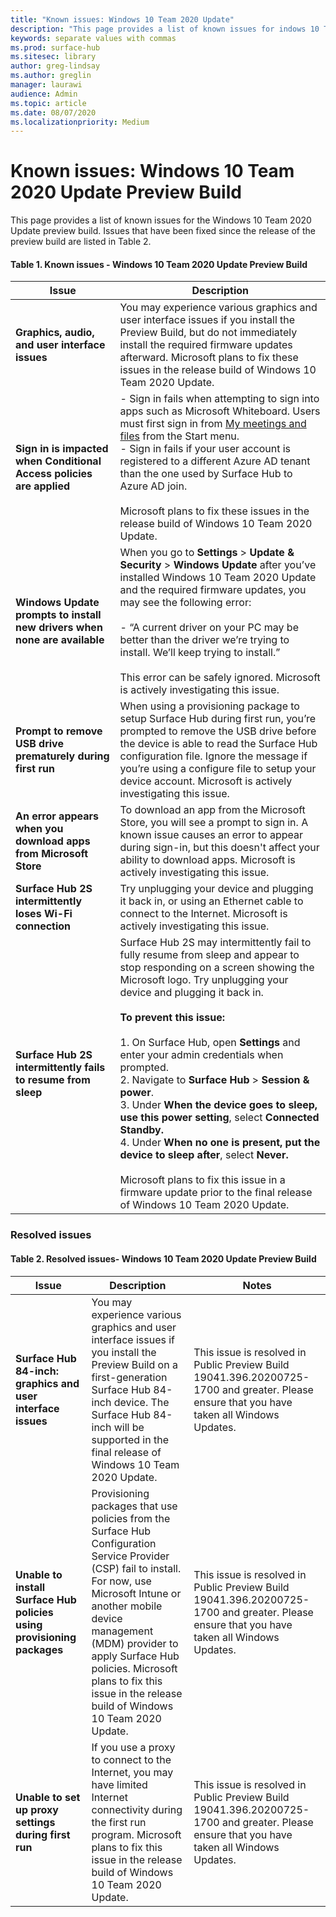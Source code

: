 ```yaml
---
title: "Known issues: Windows 10 Team 2020 Update"
description: "This page provides a list of known issues for indows 10 Team 2020 Update."
keywords: separate values with commas
ms.prod: surface-hub
ms.sitesec: library
author: greg-lindsay
ms.author: greglin
manager: laurawi
audience: Admin
ms.topic: article
ms.date: 08/07/2020
ms.localizationpriority: Medium
---
```

# Known issues: Windows 10 Team 2020 Update Preview Build 

This page provides a list of known issues for the Windows 10 Team 2020 Update preview build. Issues that have been fixed since the release of the preview build are listed in Table 2. 

#### Table 1. Known issues - Windows 10 Team 2020 Update Preview Build 

| Issue                                                                     | Description                                                                                                                                                                                                                                                                                                                                                                                                                                                                                                                                                                                                                                                                                       |
| ------------------------------------------------------------------------- | ------------------------------------------------------------------------------------------------------------------------------------------------------------------------------------------------------------------------------------------------------------------------------------------------------------------------------------------------------------------------------------------------------------------------------------------------------------------------------------------------------------------------------------------------------------------------------------------------------------------------------------------------------------------------------------------------- |
| **Graphics, audio, and user interface issues**                            | You may experience various graphics and user interface issues if you install the Preview Build, but do not immediately install the required firmware updates afterward. Microsoft plans to fix these issues in the release build of Windows 10 Team 2020 Update.                                                                                                                                                                                                                                                                                                                                                                                                                                  |
| **Sign in is impacted when Conditional Access policies are applied**      | - Sign in fails when attempting to sign into apps such as Microsoft Whiteboard. Users must first sign in from [My meetings and files](https://support.microsoft.com/help/4506480/sign-in-to-see-your-meetings-and-files-on-surface-hub) from the Start menu.<br>- Sign in fails if your user account is registered to a different Azure AD tenant than the one used by Surface Hub to Azure AD join.<br><br>Microsoft plans to fix these issues in the release build of Windows 10 Team 2020 Update.                                                                                                                                                                                              |
| **Windows Update prompts to install new drivers when none are available** | When you go to **Settings** > **Update & Security** > **Windows Update** after you’ve installed Windows 10 Team 2020 Update and the required firmware updates, you may see the following error:<br><br>- “A current driver on your PC may be better than the driver we’re trying to install. We’ll keep trying to install.”<br><br>This error can be safely ignored. Microsoft is actively investigating this issue.                                                                                                                                                                                                                                                                              |
| **Prompt to remove USB drive prematurely during first run**               | When using a provisioning package to setup Surface Hub during first run, you’re prompted to remove the USB drive before the device is able to read the Surface Hub configuration file. Ignore the message if you’re using a configure file to setup your device account. Microsoft is actively investigating this issue.                                                                                                                                                                                                                                                                                                                                                                          |
| **An error appears when you download apps from Microsoft Store**          | To download an app from the Microsoft Store, you will see a prompt to sign in. A known issue causes an error to appear during sign-in, but this doesn't affect your ability to download apps. Microsoft is actively investigating this issue.                                                                                                                                                                                                                                                                                                                                                                                                                                                     |
| **Surface Hub 2S intermittently loses Wi-Fi connection**                  | Try unplugging your device and plugging it back in, or using an Ethernet cable to connect to the Internet. Microsoft is actively investigating this issue.                                                                                                                                                                                                                                                                                                                                                                                                                                                                                                                                        |
| **Surface Hub 2S intermittently fails to resume from sleep**              | Surface Hub 2S may intermittently fail to fully resume from sleep and appear to stop responding on a screen showing the Microsoft logo. Try unplugging your device and plugging it back in.<br><br>**To prevent this issue:**<br><br>1. On Surface Hub, open **Settings** and enter your admin credentials when prompted.<br>2. Navigate to **Surface Hub** > **Session & power**.<br>3. Under **When the device goes to sleep, use this power setting**, select **Connected Standby.**<br>4. Under **When no one is present, put the device to sleep after**, select **Never.**<br><br>Microsoft plans to fix this issue in a firmware update prior to the final release of Windows 10 Team 2020 Update. |

 
### Resolved issues

#### Table 2. Resolved issues- Windows 10 Team 2020 Update Preview Build 

 Issue                                                                  | Description                                                                                                                                                                                                                                                                                                               | Notes                                                                                                                                      |
| ---------------------------------------------------------------------- | ------------------------------------------------------------------------------------------------------------------------------------------------------------------------------------------------------------------------------------------------------------------------------------------------------------------------- | ------------------------------------------------------------------------------------------------------------------------------------------ |
| **Surface Hub 84-inch: graphics and user interface issues**            | You may experience various graphics and user interface issues if you install the Preview Build on a first-generation Surface Hub 84-inch device. The Surface Hub 84-inch will be supported in the final release of Windows 10 Team 2020 Update.                                                                           | This issue is resolved in Public Preview Build 19041.396.20200725-1700 and greater. Please ensure that you have taken all Windows Updates. |
| **Unable to install Surface Hub policies using provisioning packages** | Provisioning packages that use policies from the Surface Hub Configuration Service Provider (CSP) fail to install. For now, use Microsoft Intune or another mobile device management (MDM) provider to apply Surface Hub policies. Microsoft plans to fix this issue in the release build of Windows 10 Team 2020 Update. | This issue is resolved in Public Preview Build 19041.396.20200725-1700 and greater. Please ensure that you have taken all Windows Updates. |
| **Unable to set up proxy settings during first run**                   | If you use a proxy to connect to the Internet, you may have limited Internet connectivity during the first run program. Microsoft plans to fix this issue in the release build of Windows 10 Team 2020 Update.                                                                                                            | This issue is resolved in Public Preview Build 19041.396.20200725-1700 and greater. Please ensure that you have taken all Windows Updates. |

 

